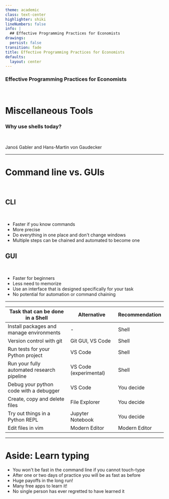 ```yaml
---
theme: academic
class: text-center
highlighter: shiki
lineNumbers: false
info: |
  ## Effective Programming Practices for Economists
drawings:
  persist: false
transition: fade
title: Effective Programming Practices for Economists
defaults:
  layout: center
---
```


### Effective Programming Practices for Economists

<br>

# Miscellaneous Tools

### Why use shells today?

<br>

Janoś Gabler and Hans-Martin von Gaudecker

---

# Command line vs. GUIs

<br/>

<div class="grid grid-cols-2 gap-12">
<div>

## CLI

<br/>

- Faster if you know commands
- More precise
- Do everything in one place and don't change windows
- Multiple steps can be chained and automated to become one

</div>
<div>

## GUI

<br/>

- Faster for beginners
- Less need to memorize
- Use an interface that is designed specifically for your task
- No potential for automation or command chaining

</div>
</div>

---

| **Task that can be done in a Shell**       | **Alternative**        | **Recommendation** |
| ------------------------------------------ | ---------------------- | ------------------ |
| Install packages and manage environments   | -                      | Shell              |
| Version control with git                   | Git GUI, VS Code       | Shell              |
| Run tests for your Python project          | VS Code                | Shell              |
| Run your fully automated research pipeline | VS Code (experimental) | Shell              |
| Debug your python code with a debugger     | VS Code                | You decide         |
| Create, copy and delete files              | File Explorer          | You decide         |
| Try out things in a Python REPL            | Jupyter Notebook       | You decide         |
| Edit files in vim                          | Modern Editor          | Modern Editor      |

---

# Aside: Learn typing

- You won't be fast in the command line if you cannot touch-type
- After one or two days of practice you will be as fast as before
- Huge payoffs in the long run!
- Many free apps to learn it!
- No single person has ever regretted to have learned it
